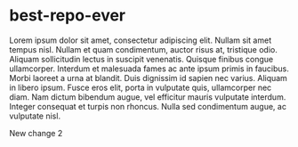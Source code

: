 # best-repo-ever
Lorem ipsum dolor sit amet, consectetur adipiscing elit. Nullam sit amet tempus nisl. Nullam et quam condimentum, auctor risus at, tristique odio. Aliquam sollicitudin lectus in suscipit venenatis. Quisque finibus congue ullamcorper. Interdum et malesuada fames ac ante ipsum primis in faucibus. Morbi laoreet a urna at blandit. Duis dignissim id sapien nec varius. Aliquam in libero ipsum. Fusce eros elit, porta in vulputate quis, ullamcorper nec diam. Nam dictum bibendum augue, vel efficitur mauris vulputate interdum. Integer consequat et turpis non rhoncus. Nulla sed condimentum augue, ac vulputate nisl.

New change 2
